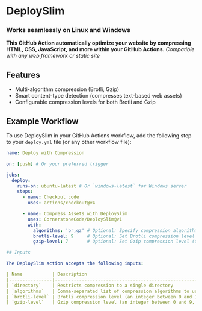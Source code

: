 # DeploySlim

### Works seamlessly on Linux and Windows

**This GitHub Action automatically optimize your website by compressing HTML, CSS, JavaScript, and more within your GitHub Actions.**
_Compatible with any web framework or static site_
 

## Features
- Multi-algorithm compression (Brotli, Gzip)
- Smart content-type detection (compresses text-based web assets)
- Configurable compression levels for both Brotli and Gzip


## Example Workflow

To use DeploySlim in your GitHub Actions workflow, add the following step to your `deploy.yml` file (or any other workflow file):

```yaml
name: Deploy with Compression

on: [push] # Or your preferred trigger

jobs:
  deploy:
    runs-on: ubuntu-latest # Or `windows-latest` for Windows server
    steps:
      - name: Checkout code
        uses: actions/checkout@v4

      - name: Compress Assets with DeploySlim
        uses: CornerstoneCode/DeploySlim@v1 
        with: 
          algorithms: 'br,gz' # Optional: Specify compression algorithms (default: br,gz)
          brotli-level: 9     # Optional: Set Brotli compression level (0-11, default: 6)
          gzip-level: 7       # Optional: Set Gzip compression level (0-9, default: 6) 

## Inputs

The DeploySlim action accepts the following inputs:

| Name           | Description                                                                 | Required | Default   |
|----------------|-----------------------------------------------------------------------------|----------|-----------|
| `directory`    | Restricts compression to a single directory                                 | No      |           |
| `algorithms`   | Comma-separated list of compression algorithms to use (`br`, `gz`).         | No       | `br,gz`   |
| `brotli-level` | Brotli compression level (an integer between 0 and 11, where 11 is best).   | No       | `6`       |
| `gzip-level`   | Gzip compression level (an integer between 0 and 9, where 9 is best).       | No       | `6`       |
```
